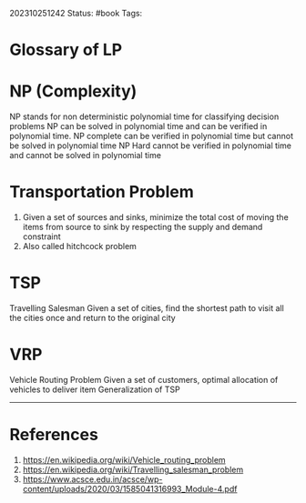 202310251242
Status: #book 
Tags:

# Glossary of LP

# NP (Complexity)

NP stands for non deterministic polynomial time for classifying decision problems
NP can be solved in polynomial time and can be verified in polynomial time.
NP complete can be verified in polynomial time but cannot be solved in polynomial time
NP Hard cannot be verified in polynomial time and cannot be solved in polynomial time

# Transportation Problem

1. Given a set of sources and sinks, minimize the total cost of moving the items from source to sink by respecting the supply and demand constraint
2. Also called hitchcock problem

# TSP

Travelling Salesman
Given a set of cities, find the shortest path to visit all the cities once and return to the original city

# VRP

Vehicle Routing Problem
Given a set of customers,  optimal allocation of vehicles to deliver item
Generalization of TSP

---
# References

1. https://en.wikipedia.org/wiki/Vehicle_routing_problem
2. https://en.wikipedia.org/wiki/Travelling_salesman_problem
3. https://www.acsce.edu.in/acsce/wp-content/uploads/2020/03/1585041316993_Module-4.pdf